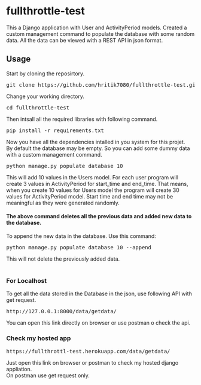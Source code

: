 # fullthrottle-test
This a Django application with User and ActivityPeriod models.
Created a custom management command to populate the database with some random data.
All the data can be viewed with a REST API in json format.

## Usage
Start by cloning the reposirtory.
<pre>git clone https://github.com/hritik7080/fullthrottle-test.git</pre>
Change your working directory.
<pre>cd fullthrottle-test</pre>
Then intsall all the required libraries with following command.
<pre>pip install -r requirements.txt</pre>
Now you have all the dependencies intalled in you system for this projet.<br>
By default the database may be empty. So you can add some dummy data with a custom management command.<br>
<pre>python manage.py populate_database 10</pre>
This will add 10 values in the Users model. For each user program will create 3 values in ActivityPeriod for start_time and end_time. That means, when you create 10 values for Users model the program will create 30 values for ActivityPeriod model. Start time and end time may not be meaningful as they were generated randomly.
#### The above command deletes all the previous data and added new data to the database.
To append the new data in the database. Use this command:
<pre>python manage.py populate_database 10 --append</pre>
This will not delete the previously added data.<br><br>
### For Localhost
To get all the data stored in the Database in the json, use following API with get request.
<pre>http://127.0.0.1:8000/data/getdata/</pre>
You can open this link directly on browser or use postman o check the api.

### Check my hosted app
<pre>https://fullthrottl-test.herokuapp.com/data/getdata/</pre>
Just open this link on browser or postman to check my hosted django appliation.<br>
On postman use get request only.





